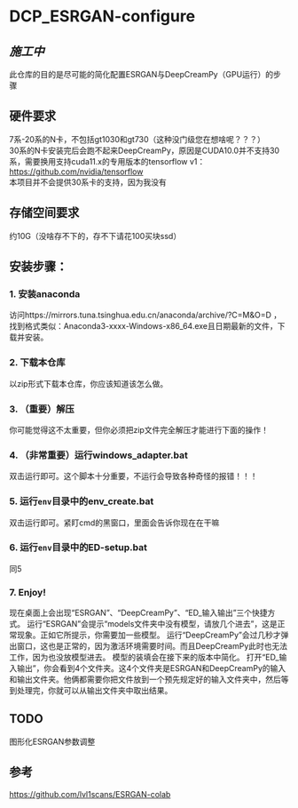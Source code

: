 # DCP_ESRGAN-configure
## *施工中*
此仓库的目的是尽可能的简化配置ESRGAN与DeepCreamPy（GPU运行）的步骤  
## 硬件要求
7系-20系的N卡，不包括gt1030和gt730（这种没门级您在想啥呢？？？）  
30系的N卡安装完后会跑不起来DeepCreamPy，原因是CUDA10.0并不支持30系，需要换用支持cuda11.x的专用版本的tensorflow v1：https://github.com/nvidia/tensorflow  
本项目并不会提供30系卡的支持，因为我没有
## 存储空间要求
约10G（没啥存不下的，存不下请花100买块ssd）

## 安装步骤：
### 1. 安装anaconda  
访问https://mirrors.tuna.tsinghua.edu.cn/anaconda/archive/?C=M&O=D ，找到格式类似：Anaconda3-xxxx-Windows-x86_64.exe且日期最新的文件，下载并安装。
### 2. 下载本仓库  
以zip形式下载本仓库，你应该知道该怎么做。
### 3. （重要）解压  
你可能觉得这不太重要，但你必须把zip文件完全解压才能进行下面的操作！
### 4. （非常重要）运行windows_adapter.bat  
双击运行即可。这个脚本十分重要，不运行会导致各种奇怪的报错！！！
### 5. 运行`env`目录中的env_create.bat
双击运行即可。紧盯cmd的黑窗口，里面会告诉你现在在干嘛
### 6. 运行`env`目录中的ED-setup.bat
同5
### 7. Enjoy!
现在桌面上会出现“ESRGAN”、“DeepCreamPy”、“ED_输入输出”三个快捷方式。
运行“ESRGAN”会提示“models文件夹中没有模型，请放几个进去”，这是正常现象。正如它所提示，你需要加一些模型。
运行“DeepCreamPy”会过几秒才弹出窗口，这也是正常的，因为激活环境需要时间。而且DeepCreamPy此时也无法工作，因为也没放模型进去。
模型的装填会在接下来的版本中简化。
打开“ED_输入输出”，你会看到4个文件夹。这4个文件夹是ESRGAN和DeepCreamPy的输入和输出文件夹。他俩都需要你把文件放到一个预先规定好的输入文件夹中，然后等到处理完，你就可以从输出文件夹中取出结果。

## TODO
图形化ESRGAN参数调整

## 参考
https://github.com/lvl1scans/ESRGAN-colab
